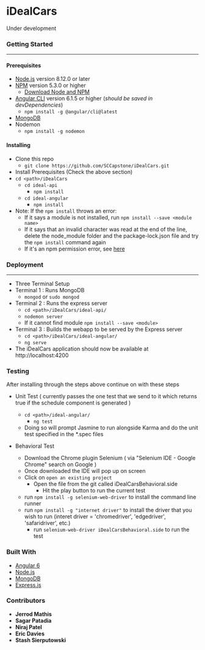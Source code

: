 # iDealCars
Under development
### Getting Started
---
#### Prerequisites
* [Node.js](https://nodejs.org/en/) version 8.12.0 or later
* [NPM](https://www.npmjs.com/) version 5.3.0 or higher
  * [Download Node and NPM](https://nodejs.org/en/)
* [Angular CLI]() version 6.1.5 or higher (*should be saved in devDependencies*)
  * ```npm install -g @angular/cli@latest```
* [MongoDB](https://www.mongodb.com/download-center?initial=true#community)
* Nodemon
  * ```npm install -g nodemon```

#### Installing
* Clone this repo
  * ```git clone https://github.com/SCCapstone/iDealCars.git```
* Install Prerequisites (Check the above section)
* ```cd <path>/iDealCars```
  * ```cd ideal-api```
    * ```npm install```
  * ```cd ideal-angular```
    * ```npm install```
* Note: If the ```npm install``` throws an error:
  * If it says a module is not installed, run ```npm install --save <module name>```
  * If it says that an invalid character was read at the end of the line, delete the node_module folder and the package-lock.json file and try the ```npm install``` command again
  * If it's an npm permission error, see [here](https://docs.npmjs.com/getting-started/fixing-npm-permissions)

### Deployment
---
* Three Terminal Setup
* Terminal 1 : Runs MongoDB
  * ```mongod``` or ```sudo mongod```
* Terminal 2 : Runs the express server
  * ```cd <path>/iDealCars/ideal-api/```
  * ```nodemon server```
  * If it cannot find module ```npm install --save <module>```
* Terminal 3 : Builds the webapp to be served by the Express server
  * ```cd <path>/iDealCars/ideal-angular/```
  * ```ng serve```
* The iDealCars application should now be available at http://localhost:4200

### Testing
After installing through the steps above continue on with these steps
* Unit Test ( currently passes the one test that we send to it which returns true if the schedule component is generated )
  * ```cd <path>/ideal-angular/```
    * ```ng test```
  * Doing so will prompt Jasmine to run alongside Karma and do the unit test specified in the *.spec files
    
 
* Behavioral Test
  * Download the Chrome plugin Selenium ( via "Selenium IDE - Google Chrome" search on Google ) 
  * Once downloaded the IDE will pop up on screen
  * Click on ```open an existing project```
    * Open the file from the git called iDealCarsBehavioral.side
      * Hit the play button to run the current test
  * run ```npm install -g selenium-web-driver``` to install the command line runner
  * run ```npm install -g "internet driver"``` to install the driver that you wish to run (interet driver = 'chromedriver', 'edgedriver', 'safaridriver', etc.)
    * run ```selenium-web-driver iDealCarsBehavioral.side``` to run the test
  

### Built With
* [Angular 6](https://angular.io/)
* [Node.js](https://nodejs.org/en/)
* [MongoDB](https://mongodb.com/)
* [Express.js](https://expressjs.com/)

### Contributors
* **Jerrod Mathis**
* **Sagar Patadia**
* **Niraj Patel**
* **Eric Davies**
* **Stash Sierputowski**

